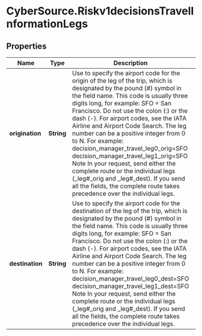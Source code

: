 # CyberSource.Riskv1decisionsTravelInformationLegs

## Properties
Name | Type | Description | Notes
------------ | ------------- | ------------- | -------------
**origination** | **String** | Use to specify the airport code for the origin of the leg of the trip, which is designated by the pound (#) symbol in the field name. This code is usually three digits long, for example: SFO &#x3D; San Francisco. Do not use the colon (:) or the dash (-). For airport codes, see the IATA Airline and Airport Code Search. The leg number can be a positive integer from 0 to N. For example: decision_manager_travel_leg0_orig&#x3D;SFO decision_manager_travel_leg1_orig&#x3D;SFO Note In your request, send either the complete route or the individual legs (_leg#_orig and _leg#_dest). If you send all the fields, the complete route takes precedence over the individual legs.  | [optional] 
**destination** | **String** | Use to specify the airport code for the destination of the leg of the trip, which is designated by the pound (#) symbol in the field name. This code is usually three digits long, for example: SFO &#x3D; San Francisco. Do not use the colon (:) or the dash (-). For airport codes, see the IATA Airline and Airport Code Search. The leg number can be a positive integer from 0 to N. For example: decision_manager_travel_leg0_dest&#x3D;SFO decision_manager_travel_leg1_dest&#x3D;SFO Note In your request, send either the complete route or the individual legs (_leg#_orig and _leg#_dest). If you send all the fields, the complete route takes precedence over the individual legs.  | [optional] 


